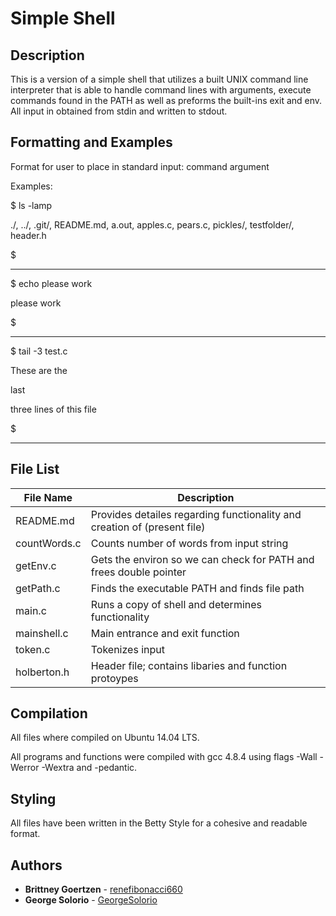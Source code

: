 # Simple Shell


## Description
This is a version of a simple shell that utilizes a built UNIX command line interpreter that is able to handle command lines with arguments, execute commands found in the PATH as well as preforms the built-ins exit and env. All input in obtained from stdin and written to stdout.

## Formatting and Examples

Format for user to place in standard input:
command argument

Examples:


$ ls -lamp

./, ../, .git/, README.md, a.out, apples.c, pears.c, pickles/, testfolder/, header.h

$

---

$ echo please work

please work

$

---

$ tail -3 test.c

These are the

last

three lines of this file

$

---



## File List

| File Name | Description |
| --- | --- |
| README.md | Provides detailes regarding functionality and creation of (present file) |
| countWords.c | Counts number of words from input string |
| getEnv.c | Gets the environ so we can check for PATH and frees double pointer |
| getPath.c | Finds the executable PATH and finds file path |
| main.c | Runs a copy of shell and determines functionality |
| mainshell.c | Main entrance and exit function |
| token.c | Tokenizes input |
| holberton.h | Header file; contains libaries and function protoypes |

## Compilation
All files where compiled on Ubuntu 14.04 LTS.

All programs and functions were compiled with gcc 4.8.4 using flags -Wall -Werror -Wextra and -pedantic.

## Styling
All files have been written in the Betty Style for a cohesive and readable format.

## Authors
* **Brittney Goertzen** - [renefibonacci660](https://github.com/renefibonacci660)
* **George Solorio** - [GeorgeSolorio](https://github.com/GeorgeSolorio)